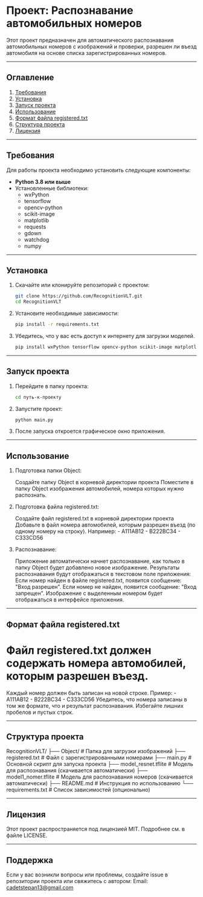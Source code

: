 # Проект: Распознавание автомобильных номеров

Этот проект предназначен для автоматического распознавания автомобильных номеров с изображений и проверки, разрешен ли въезд автомобиля на основе списка зарегистрированных номеров.

---

## Оглавление

1. [Требования](#требования)
2. [Установка](#установка)
3. [Запуск проекта](#запуск-проекта)
4. [Использование](#использование)
5. [Формат файла registered.txt](#формат-файла-registeredtxt)
6. [Структура проекта](#структура-проекта)
7. [Лицензия](#лицензия)

---

## Требования

Для работы проекта необходимо установить следующие компоненты:

- **Python 3.8 или выше**
- Установленные библиотеки:
  - wxPython
  - tensorflow
  - opencv-python
  - scikit-image
  - matplotlib
  - requests
  - gdown
  - watchdog
  - numpy

---

## Установка

1. Скачайте или клонируйте репозиторий с проектом:

   ```bash
   git clone https://github.com/RecognitionVLT.git
   cd RecognitionVLT

2. Установите необходимые зависимости:

    ```bash
    pip install -r requirements.txt

3. Убедитесь, что у вас есть доступ к интернету для загрузки моделей.

    ```bash
    pip install wxPython tensorflow opencv-python scikit-image matplotlib requests gdown watchdog numpy

---

## Запуск проекта

1. Перейдите в папку проекта:

    ```bash
    cd путь-к-проекту

2. Запустите проект:

    ```bash
    python main.py

3. После запуска откроется графическое окно приложения.

---

## Использование

1. Подготовка папки Object:

    Создайте папку Object в корневой директории проекта
    Поместите в папку Object изображения автомобилей, номера которых нужно распознать.

2. Подготовка файла registered.txt:

    Создайте файл registered.txt в корневой директории проекта
    Добавьте в файл номера автомобилей, которым разрешен въезд (по одному номеру на строку). Например:
            - A111AB12
            - B222BC34
            - C333CD56

3. Распознавание:

    Приложение автоматически начнет распознавание, как только в папку Object будет добавлено новое изображение.
    Результаты распознавания будут отображаться в текстовом поле приложения:
    Если номер найден в файле registered.txt, появится сообщение: "Вход разрешен".
    Если номер не найден, появится сообщение: "Вход запрещен".
    Изображение с выделенным номером будет отображаться в интерфейсе приложения.

---

## Формат файла registered.txt

# Файл registered.txt должен содержать номера автомобилей, которым разрешен въезд.
Каждый номер должен быть записан на новой строке. Пример:
    - A111AB12
    - B222BC34
    - C333CD56
Убедитесь, что номера записаны в том же формате, что и результат распознавания.
Избегайте лишних пробелов и пустых строк.

---

## Структура проекта

RecognitionVLT/
├── Object/                  # Папка для загрузки изображений
├── registered.txt           # Файл с зарегистрированными номерами
├── main.py                  # Основной скрипт для запуска проекта
├── model_resnet.tflite      # Модель для распознавания (скачивается автоматически)
├── model1_nomer.tflite      # Модель для распознавания номеров (скачивается автоматически)
├── README.md                # Инструкция по использованию
└── requirements.txt         # Список зависимостей (опционально)

---

## Лицензия

Этот проект распространяется под лицензией MIT. Подробнее см. в файле LICENSE.

---

## Поддержка

Если у вас возникли вопросы или проблемы, создайте issue в репозитории проекта или свяжитесь с автором:
    Email: <cadetstepan13@gmail.com>
    <!-- GitHub: ваш-профиль -->
